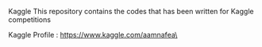 Kaggle
This repository contains the codes that has been written for Kaggle competitions

Kaggle Profile : https://www.kaggle.com/aamnafea\
